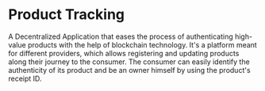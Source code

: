 # Product Tracking

A Decentralized Application that eases the process of authenticating high-value products with the help of blockchain technology. It's a platform meant for different providers, which allows registering and updating products along their journey to the consumer.
The consumer can easily identify the authenticity of its product and be an owner himself by using the product's receipt ID.
